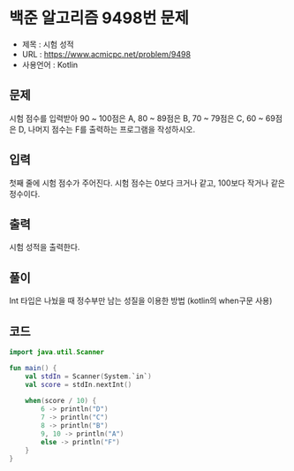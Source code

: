 # 백준 알고리즘 9498번 문제
* 제목 : 시험 성적
* URL : https://www.acmicpc.net/problem/9498  
* 사용언어 : Kotlin

## 문제  
시험 점수를 입력받아 90 ~ 100점은 A, 80 ~ 89점은 B, 70 ~ 79점은 C, 60 ~ 69점은 D, 나머지 점수는 F를 출력하는 프로그램을 작성하시오.

## 입력
첫째 줄에 시험 점수가 주어진다. 시험 점수는 0보다 크거나 같고, 100보다 작거나 같은 정수이다.

## 출력
시험 성적을 출력한다.

## 풀이
Int 타입은 나눴을 때 정수부만 남는 성질을 이용한 방법 (kotlin의 when구문 사용)

## 코드 
```kotlin
import java.util.Scanner

fun main() {
    val stdIn = Scanner(System.`in`)
    val score = stdIn.nextInt()
    
    when(score / 10) {
        6 -> println("D")
        7 -> println("C")
        8 -> println("B")
        9, 10 -> println("A")
        else -> println("F")
    }
}
```